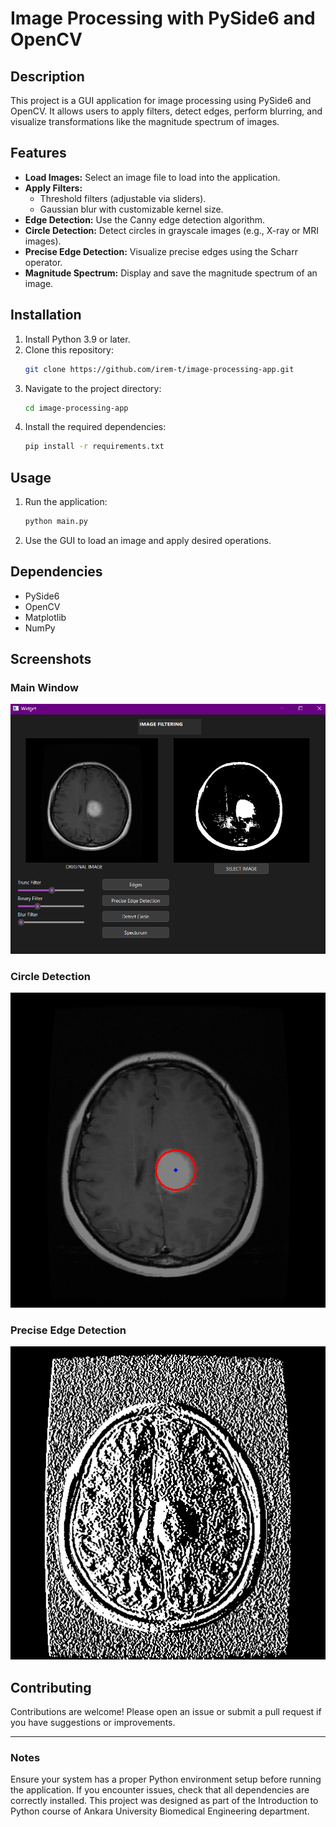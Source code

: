 # Image Processing with PySide6 and OpenCV

## Description
This project is a GUI application for image processing using PySide6 and OpenCV. It allows users to apply filters, detect edges, perform blurring, and visualize transformations like the magnitude spectrum of images.

## Features
- **Load Images:** Select an image file to load into the application.
- **Apply Filters:**
  - Threshold filters (adjustable via sliders).
  - Gaussian blur with customizable kernel size.
- **Edge Detection:** Use the Canny edge detection algorithm.
- **Circle Detection:** Detect circles in grayscale images (e.g., X-ray or MRI images).
- **Precise Edge Detection:** Visualize precise edges using the Scharr operator.
- **Magnitude Spectrum:** Display and save the magnitude spectrum of an image.

## Installation
1. Install Python 3.9 or later.
2. Clone this repository:
   ```bash
   git clone https://github.com/irem-t/image-processing-app.git
   ```
3. Navigate to the project directory:
   ```bash
   cd image-processing-app
   ```
4. Install the required dependencies:
   ```bash
   pip install -r requirements.txt
   ```

## Usage
1. Run the application:
   ```bash
   python main.py
   ```
2. Use the GUI to load an image and apply desired operations.

## Dependencies
- PySide6
- OpenCV
- Matplotlib
- NumPy


## Screenshots

### Main Window
![Main Window](screenshots/main_window.png)

### Circle Detection
![Edge Detection](screenshots/detected_circles.png)

### Precise Edge Detection
![Edge Detection](screenshots/precise_edge.png)


## Contributing
Contributions are welcome! Please open an issue or submit a pull request if you have suggestions or improvements.


---

### Notes
Ensure your system has a proper Python environment setup before running the application. If you encounter issues, check that all dependencies are correctly installed. This project was designed as part of the Introduction to Python course of Ankara University Biomedical Engineering department.

